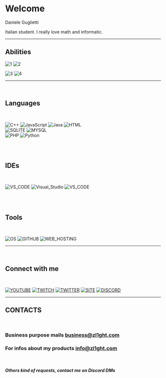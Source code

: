 
# Welcome

Daniele Guglietti

Italian student. I really love math and informatic.

***

## Abilities

![1](https://img.shields.io/static/v1?label=Front-End&message=developer&color=&style=for-the-badge)
![2](https://img.shields.io/static/v1?label=minecraft&message=ADDOns%20creator&color=&style=for-the-badge) 

![3](https://img.shields.io/static/v1?label=C%2b%2b%20%26%20java&message=app%20developer&color=&style=for-the-badge) ![4](https://img.shields.io/static/v1?label=node.js&message=app%20developer&color=&style=for-the-badge)

***
<br>

## Languages

<br>

![C++](https://img.shields.io/static/v1?label=C%2b%2b&message=Coder&color=00b7b5&logo=c%2b%2b&logoColor=00b7b5&style=for-the-badge) ![JavaScript](https://img.shields.io/static/v1?label=JavaScript&message=Coder&color=fb0&logo=javascript&style=for-the-badge) ![Java](https://img.shields.io/static/v1?label=Java&message=Coder&color=red&logo=java&logoColor=fff&style=for-the-badge) ![HTML](https://img.shields.io/static/v1?label=HTML%20%26%20CSS&message=Designer&color=f16529&logo=html5&logoColor=f16529&style=for-the-badge)<br/> 
![SQLITE](https://img.shields.io/static/v1?label=SQLite&message=DEVELOPER&color=blue&logo=sqlite&logoColor=fff&style=for-the-badge) ![MYSQL](https://img.shields.io/static/v1?label=MySQL&message=DEVELOPER&color=blue&logo=mysql&logoColor=fff&style=for-the-badge)<br/>
![PHP](https://img.shields.io/static/v1?label=PHP&message=WIP&color=aaf&logo=php&logoColor=aaf&style=for-the-badge) ![Python](https://img.shields.io/static/v1?label=Python&message=WIP&color=blue&logo=python&logoColor=blue&style=for-the-badge)

<br><br>

## IDEs

<br>

![VS_CODE](https://img.shields.io/static/v1?label=VS%20Code&message=Insiders%20User&color=00b7b5&logo=visual-studio-code&logoColor=00b7b5&style=for-the-badge) ![Visual_Studio](https://img.shields.io/static/v1?label=Visual%20Studio&message=Community&color=blueviolet&logo=visual-studio&logoColor=blueviolet&style=for-the-badge) ![VS_CODE](https://img.shields.io/static/v1?label=IntelliJ&message=Community&color=ea1863&logo=intellij-idea&logoColor=0&style=for-the-badge)

<br><br>

## Tools

<br>

![OS](https://img.shields.io/static/v1?label=OS&message=windows%2010&color=0bf&logo=windows&logoColor=0bf&style=for-the-badge)
![GITHUB](https://img.shields.io/static/v1?label=GIT%20Platform&message=github&color=000&logo=git&logoColor=fff&style=for-the-badge)
![WEB_HOSTING](https://img.shields.io/static/v1?label=web%20hosting&message=github%20pages&color=&logo=stackbit&logoColor=fff&style=for-the-badge)

***
<br>

## Connect with me

<br>

[![YOUTUBE](https://img.shields.io/static/v1?label=YouTube&message=Channel&color=f00&logo=youtube&logoColor=f00&style=for-the-badge)](youtube.zl1ght.com) [![TWITCH](https://img.shields.io/static/v1?label=Twitch&message=Channel&color=blueviolet&logo=twitch&logoColor=blueviolet&style=for-the-badge)](live.zl1ght.com) [![TWITTER](https://img.shields.io/static/v1?label=twitter&message=profile&color=0af&logo=twitter&logoColor=0af&style=for-the-badge)](https://twitter.com/zl1ght_real) [![SITE](https://img.shields.io/static/v1?label=site&message=Portfolio&color=fb0&logoColor=0af&style=for-the-badge)](https://zl1ght.com) [![DISCORD](https://img.shields.io/static/v1?label=discord&message=server&color=aaf&logo=discord&logoColor=aaf&style=for-the-badge)](discord.zl1ght.com)

***

## CONTACTS
<br>

### Business purpose mails [business@zl1ght.com](mailto:business@zl1ght.com)

### For infos about my products [info@zl1ght.com](mailto:info@zl1ght.com)

<br>

##### Others kind of requests, contact me on Discord DMs
